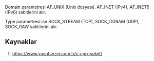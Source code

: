 Domain parametresi AF_UNIX (Unix dosyası), AF_INET (IPv4), AF_INET6 (IPv6) sabitlerini alır.

Type parametresi ise SOCK_STREAM (TCP), SOCK_DGRAM (UDP), SOCK_RAW sabitlerini alır.

## Kaynaklar
1. https://www.yusufsezer.com.tr/c-cpp-soket/